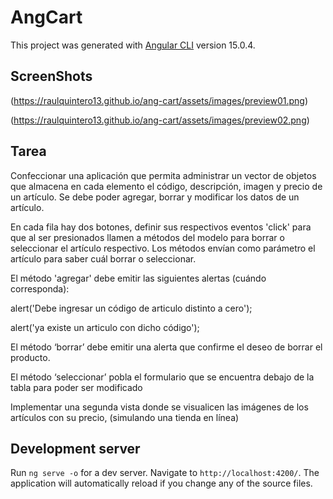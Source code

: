 # AngCart

This project was generated with [Angular CLI](https://github.com/angular/angular-cli) version 15.0.4.

## ScreenShots
(https://raulquintero13.github.io/ang-cart/assets/images/preview01.png)

(https://raulquintero13.github.io/ang-cart/assets/images/preview02.png)

## Tarea
Confeccionar una aplicación que permita administrar un vector de objetos que almacena en cada elemento el código, descripción, imagen y precio de un artículo. Se debe poder agregar, borrar y modificar los datos de un artículo.

En cada fila hay dos botones, definir  sus respectivos eventos 'click' para que al ser presionados llamen a métodos del modelo para borrar o seleccionar el artículo respectivo. Los métodos envían como parámetro el artículo para saber cuál borrar o seleccionar.

El método 'agregar' debe emitir las siguientes alertas (cuándo corresponda):

alert('Debe ingresar un código de articulo distinto a cero');

alert('ya existe un articulo con dicho código');

El método ‘borrar’ debe emitir una alerta que confirme el deseo de borrar el producto.

El método ‘seleccionar’ pobla el formulario que se encuentra debajo de la tabla para poder ser modificado

 

Implementar una segunda vista donde se visualicen las imágenes de los artículos con su precio, (simulando una tienda en línea)




## Development server

Run `ng serve -o` for a dev server. Navigate to `http://localhost:4200/`. The application will automatically reload if you change any of the source files.
